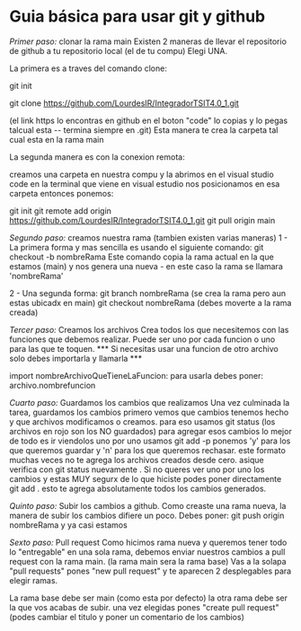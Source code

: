 # Guia básica para usar git y github  

*Primer paso:* clonar la rama main
Existen 2 maneras de llevar el repositorio de github a tu repositorio local (el de tu compu) Elegi UNA.

La primera es a traves del comando clone:

git init

git clone https://github.com/LourdesIR/IntegradorTSIT4.0_1.git

(el link https lo encontras en github en el boton "code" lo copias y lo pegas talcual esta -- termina siempre en .git) Esta manera te crea la carpeta tal cual esta en la rama main

La segunda manera es con la conexion remota:

creamos una carpeta en nuestra compu y la abrimos en el visual studio code en la terminal que viene en visual estudio nos posicionamos en esa carpeta entonces ponemos:

git init git remote add origin https://github.com/LourdesIR/IntegradorTSIT4.0_1.git git pull origin main

*Segundo paso:* creamos nuestra rama (tambien existen varias maneras)
1 - La primera forma y mas sencilla es usando el siguiente comando: git checkout -b nombreRama Este comando copia la rama actual en la que estamos (main) y nos genera una nueva - en este caso la rama se llamara 'nombreRama'

2 - Una segunda forma: git branch nombreRama (se crea la rama pero aun estas ubicadx en main) git checkout nombreRama (debes moverte a la rama creada)

*Tercer paso:* Creamos los archivos
Crea todos los que necesitemos con las funciones que debemos realizar. Puede ser uno por cada funcion o uno para las que te toquen. *** Si necesitas usar una funcion de otro archivo solo debes importarla y llamarla ***

import nombreArchivoQueTieneLaFuncion: para usarla debes poner: archivo.nombrefuncion

*Cuarto paso:* Guardamos los cambios que realizamos
Una vez culminada la tarea, guardamos los cambios primero vemos que cambios tenemos hecho y que archivos modificamos o creamos. para eso usamos git status (los archivos en rojo son los NO guardados) para agregar esos cambios lo mejor de todo es ir viendolos uno por uno usamos git add -p ponemos 'y' para los que queremos guardar y 'n' para los que queremos rechasar. este formato muchas veces no te agrega los archivos creados desde cero. asique verifica con git status nuevamente . Si no queres ver uno por uno los cambios y estas MUY segurx de lo que hiciste podes poner directamente git add . esto te agrega absolutamente todos los cambios generados.

*Quinto paso:* Subir los cambios a github.
Como creaste una rama nueva, la manera de subir los cambios difiere un poco. Debes poner: git push origin nombreRama y ya casi estamos

*Sexto paso:* Pull request
Como hicimos rama nueva y queremos tener todo lo "entregable" en una sola rama, debemos enviar nuestros cambios a pull request con la rama main. (la rama main sera la rama base) Vas a la solapa "pull requests" pones "new pull request" y te aparecen 2 desplegables para elegir ramas.

La rama base debe ser main (como esta por defecto) la otra rama debe ser la que vos acabas de subir. una vez elegidas pones "create pull request" (podes cambiar el titulo y poner un comentario de los cambios)

